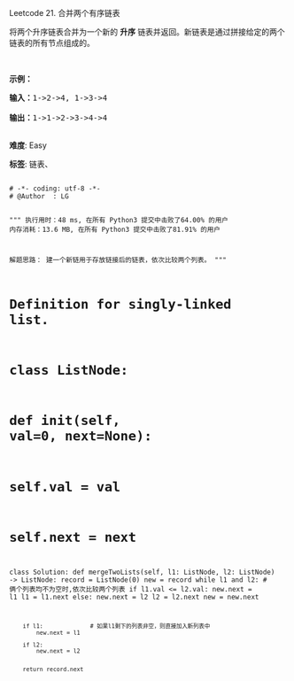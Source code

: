 Leetcode 21. 合并两个有序链表
<p>将两个升序链表合并为一个新的 <strong>升序</strong> 链表并返回。新链表是通过拼接给定的两个链表的所有节点组成的。&nbsp;</p>


<p>&nbsp;</p>



<p><strong>示例：</strong></p>



<pre><strong>输入：</strong>1-&gt;2-&gt;4, 1-&gt;3-&gt;4

<strong>输出：</strong>1-&gt;1-&gt;2-&gt;3-&gt;4-&gt;4

</pre>





 **难度**: Easy



 **标签**: 链表、 





<div class="hcb_wrap">
<pre class="prism undefined-numbers lang-python" data-lang="Python"><code>
# -*- coding: utf-8 -*-
# @Author  : LG

"""
执行用时：48 ms, 在所有 Python3 提交中击败了64.00% 的用户
内存消耗：13.6 MB, 在所有 Python3 提交中击败了81.91% 的用户

解题思路：
    建一个新链用于存放链接后的链表，依次比较两个列表。
"""
# Definition for singly-linked list.
# class ListNode:
#     def __init__(self, val=0, next=None):
#         self.val = val
#         self.next = next
class Solution:
    def mergeTwoLists(self, l1: ListNode, l2: ListNode) -> ListNode:
        record = ListNode(0)
        new = record
        while l1 and l2:    # 俩个列表均不为空时,依次比较两个列表
            if l1.val <= l2.val:
                new.next = l1
                l1 = l1.next
            else:
                new.next = l2
                l2 = l2.next
            new = new.next

        if l1:              # 如果l1剩下的列表非空，则直接加入新列表中
            new.next = l1

        if l2:
            new.next = l2


        return record.next

</code></pre></div>
